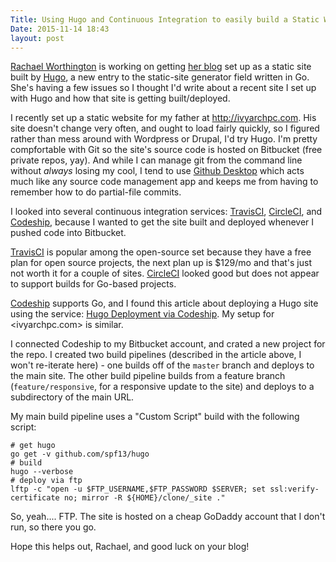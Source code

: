 ```yaml
---
Title: Using Hugo and Continuous Integration to easily build a Static Website
Date: 2015-11-14 18:43
layout: post
---
```


[Rachael Worthington](https://twitter.com/nothe) is working on getting [her blog](http://nothe.purplellamas.net/) set up as a static site built by [Hugo](http://gohugo.io), a new entry to the static-site generator field written in Go. She's having a few issues so I thought I'd write about a recent site I set up with Hugo and how that site is getting built/deployed.

I recently set up a static website for my father at <http://ivyarchpc.com>. His site doesn't change very often, and ought to load fairly quickly, so I figured rather than mess around with Wordpress or Drupal, I'd try Hugo. I'm pretty compfortable with Git so the site's source code is hosted on Bitbucket (free private repos, yay). And while I can manage git from the command line without *always* losing my cool, I tend to use [Github Desktop](https://desktop.github.com/) which acts much like any source code management app and keeps me from having to remember how to do partial-file commits.

I looked into several continuous integration services: [TravisCI](http://travisci.org), [CircleCI](http://circleci.com), and [Codeship](http://codeship.com), because I wanted to get the site built and deployed whenever I pushed code into Bitbucket.

[TravisCI](http://travisci.org) is popular among the open-source set because they have a free plan for open source projects, the next plan up is $129/mo and that's just not worth it for a couple of sites. [CircleCI](http://circleci.com) looked good but does not appear to support builds for Go-based projects.

[Codeship](http://codeship.com) supports Go, and I found this article about deploying a Hugo site using the service: [Hugo Deployment via Codeship](http://jice.lavocat.name/blog/2015/hugo-deployment-via-codeship/). My setup for <ivyarchpc.com> is similar.

I connected Codeship to my Bitbucket account, and crated a new project for the repo. I created two build pipelines (described in the article above, I won't re-iterate here) - one builds off of the `master` branch and deploys to the main site. The other build pipeline builds from a feature branch (`feature/responsive`, for a responsive update to the site) and deploys to a subdirectory of the main URL.

My main build pipeline uses a "Custom Script" build with the following script:

```shell
# get hugo
go get -v github.com/spf13/hugo
# build
hugo --verbose
# deploy via ftp
lftp -c "open -u $FTP_USERNAME,$FTP_PASSWORD $SERVER; set ssl:verify-certificate no; mirror -R ${HOME}/clone/_site ."
```

So, yeah.... FTP. The site is hosted on a cheap GoDaddy account that I don't run, so there you go.

Hope this helps out, Rachael, and good luck on your blog!
